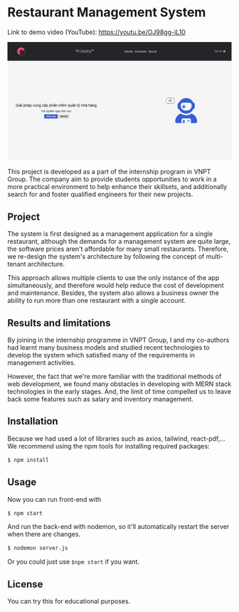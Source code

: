 # Restaurant Management System
Link to demo video (YouTube): https://youtu.be/OJ98gg-iL10 

![Homepage](https://github.com/lelouisdevn/restaurant/blob/beta/resources/preview/homepage.png)

This project is developed as a part of the internship program in VNPT Group. The company aim to provide students opportunities to work in a more practical environment to help enhance their skillsets, and additionally search for and foster qualified engineers for their new projects.

## Project
The system is first designed as a management application for a single restaurant, although the demands for a management system are quite large, the software prices aren't affordable for many small restaurants. Therefore, we re-design the system's architecture by following the concept of multi-tenant architecture.

This approach allows multiple clients to use the only instance of the app simultaneously, and therefore would help reduce the cost of development and maintenance. Besides, the system also allows a business owner the ability to run more than one restaurant with a single account.

## Results and limitations
By joining in the internship programme in VNPT Group, I and my co-authors had learnt many business models and studied recent technologies to develop the system which satisfied many of the requirements in management activities.

However, the fact that we're more familiar with the traditional methods of web development, we found many obstacles in developing with MERN stack technologies in the early stages. And, the limit of time compelled us to leave back some features such as salary and inventory management.

## Installation
Because we had used a lot of libraries such as axios, tailwind, react-pdf,... We recommend using the npm tools for installing required packages:

```bash
$ npm install
```

## Usage
Now you can run front-end with 
```bash 
$ npm start
```
And run the back-end with nodemon, so it'll automatically restart the server when there are changes.
```bash 
$ nodemon server.js
```
Or you could just use ```$npm start``` if you want.


## License

You can try this for educational purposes.
